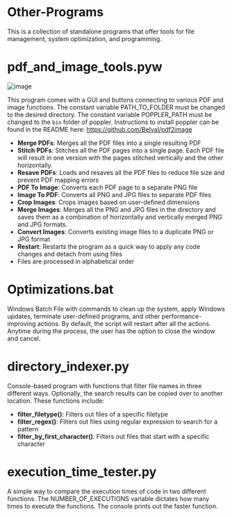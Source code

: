 # Other-Programs

This is a collection of standalone programs that offer tools for file management, system optimization, and programming.

# pdf_and_image_tools.pyw

![image](https://user-images.githubusercontent.com/86848773/208513617-40b3e4df-9212-4ab5-be8a-a4891a100c11.png)

This program comes with a GUI and buttons connecting to various PDF and image functions. The constant variable
PATH_TO_FOLDER must be changed to the desired directory. The constant variable POPPLER_PATH must be changed to
the ```bin``` folder of poppler. Instructions to install poppler can be found in the README
here: https://github.com/Belval/pdf2image

* **Merge PDFs**: Merges all the PDF files into a single resulting PDF
* **Stitch PDFs**: Stitches all the PDF pages into a single page. Each PDF file will result in one version with the
  pages stitched vertically and the other horizontally.
* **Resave PDFs**: Loads and resaves all the PDF files to reduce file size and prevent PDF mapping errors
* **PDF To Image**: Converts each PDF page to a separate PNG file
* **Image To PDF**: Converts all PNG and JPG files to separate PDF files
* **Crop Images**: Crops images based on user-defined dimensions
* **Merge Images**: Merges all the PNG and JPG files in the directory and saves them as a combination of horizontally
  and vertically merged PNG and JPG formats.
* **Convert Images**: Converts existing image files to a duplicate PNG or JPG format
* **Restart**: Restarts the program as a quick way to apply any code changes and detach from using files
* Files are processed in alphabetical order

# Optimizations.bat

Windows Batch File with commands to clean up the system, apply Windows updates, terminate user-defined programs, and
other performance-improving actions. By default, the script will restart after all the actions. Anytime during the
process, the user has the option to close the window and cancel.

# directory_indexer.py

Console-based program with functions that filter file names in three different ways. Optionally, the search results can
be copied over to another location. These functions include:

* **filter_filetype()**: Filters out files of a specific filetype
* **filter_regex()**: Filters out files using regular expression to search for a pattern
* **filter_by_first_character()**: Filters out files that start with a specific character

# execution_time_tester.py

A simple way to compare the execution times of code in two different functions. The NUMBER_OF_EXECUTIONS variable
dictates how many times to execute the functions. The console prints out the faster function.
